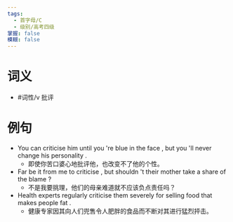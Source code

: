 ```yaml
---
tags:
  - 首字母/C
  - 级别/高考四级
掌握: false
模糊: false
---
```

# 词义
- #词性/v  批评
# 例句
- You can criticise him until you 're blue in the face , but you 'll never change his personality .
	- 即使你苦口婆心地批评他，也改变不了他的个性。
- Far be it from me to criticise , but shouldn 't their mother take a share of the blame ?
	- 不是我要挑理，他们的母亲难道就不应该负点责任吗？
- Health experts regularly criticise them severely for selling food that makes people fat .
	- 健康专家因其向人们兜售令人肥胖的食品而不断对其进行猛烈抨击。
